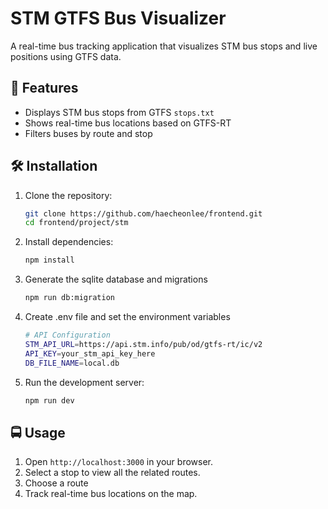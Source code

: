 # STM GTFS Bus Visualizer

A real-time bus tracking application that visualizes STM bus stops and live positions using GTFS data.

## 🚀 Features

-   Displays STM bus stops from GTFS `stops.txt`
-   Shows real-time bus locations based on GTFS-RT
-   Filters buses by route and stop

## 🛠️ Installation

1. Clone the repository:

    ```sh
    git clone https://github.com/haecheonlee/frontend.git
    cd frontend/project/stm
    ```

2. Install dependencies:

    ```sh
    npm install
    ```

3. Generate the sqlite database and migrations

    ```sh
    npm run db:migration
    ```

4. Create .env file and set the environment variables

    ```sh
    # API Configuration
    STM_API_URL=https://api.stm.info/pub/od/gtfs-rt/ic/v2
    API_KEY=your_stm_api_key_here
    DB_FILE_NAME=local.db
    ```

5. Run the development server:

    ```sh
    npm run dev
    ```

## 🚍 Usage

1. Open `http://localhost:3000` in your browser.
2. Select a stop to view all the related routes.
3. Choose a route
4. Track real-time bus locations on the map.
